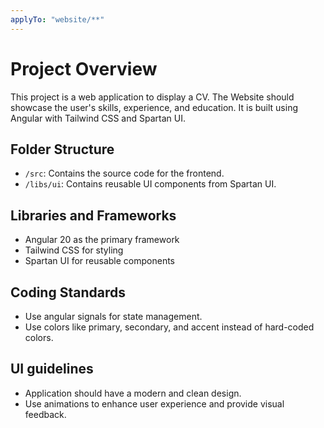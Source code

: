 ```yaml
---
applyTo: "website/**"
---
```


# Project Overview

This project is a web application to display a CV. The Website should showcase the user's skills, experience, and education. It is built using Angular with Tailwind CSS and Spartan UI.

## Folder Structure

- `/src`: Contains the source code for the frontend.
- `/libs/ui`: Contains reusable UI components from Spartan UI.

## Libraries and Frameworks

- Angular 20 as the primary framework
- Tailwind CSS for styling
- Spartan UI for reusable components

## Coding Standards

- Use angular signals for state management.
- Use colors like primary, secondary, and accent instead of hard-coded colors.

## UI guidelines

- Application should have a modern and clean design.
- Use animations to enhance user experience and provide visual feedback.